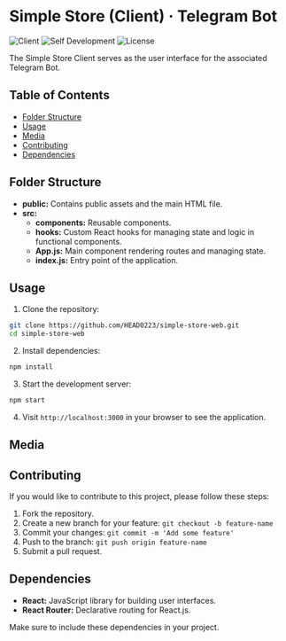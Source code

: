 # Simple Store (**Client**) · Telegram Bot

![Client](https://img.shields.io/badge/Client-Simple_Store-brightgreen)
![Self Development](https://img.shields.io/badge/Project-Self_Development-red)
![License](https://img.shields.io/badge/License-MIT-yellow)

The Simple Store Client serves as the user interface for the associated Telegram Bot.

## Table of Contents

-  [Folder Structure](#folder-structure)
-  [Usage](#usage)
-  [Media](#media)
-  [Contributing](#contributing)
-  [Dependencies](#dependencies)

## Folder Structure

-  **public:** Contains public assets and the main HTML file.
-  **src:**
   -  **components:** Reusable components.
   -  **hooks:** Custom React hooks for managing state and logic in functional components.
   -  **App.js:** Main component rendering routes and managing state.
   -  **index.js:** Entry point of the application.

## Usage

1. Clone the repository:

```bash
git clone https://github.com/HEAD0223/simple-store-web.git
cd simple-store-web
```

2. Install dependencies:

```bash
npm install
```

3. Start the development server:

```bash
npm start
```

4. Visit `http://localhost:3000` in your browser to see the application.

## Media

## Contributing

If you would like to contribute to this project, please follow these steps:

1. Fork the repository.
2. Create a new branch for your feature: `git checkout -b feature-name`
3. Commit your changes: `git commit -m 'Add some feature'`
4. Push to the branch: `git push origin feature-name`
5. Submit a pull request.

## Dependencies

-  **React:** JavaScript library for building user interfaces.
-  **React Router:** Declarative routing for React.js.

Make sure to include these dependencies in your project.
